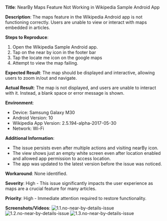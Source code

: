 **Title**: NearBy Maps Feature Not Working in Wikipedia Sample Android App

**Description**: The maps feature in the Wikipedia Android app is not functioning correctly. Users are unable to view or interact with maps embedded in articles.

**Steps to Reproduce**:
1. Open the Wikipedia Sample Android app.
2. Tap on the near by icon in the footer bar
3. Tap the locate me icon on the google maps 
4. Attempt to view the map failing.

**Expected Result**: The map should be displayed and interactive, allowing users to zoom in/out and navigate.

**Actual Result**: The map is not displayed, and users are unable to interact with it. Instead, a blank space or error message is shown.

**Environment**:
- Device: Samsung Galaxy M30
- Android Version: 10
- Wikipedia App Version: 2.5.194-alpha-2017-05-30
- Network: Wi-Fi

**Additional Information**:
- The issue persists even after multiple actions and visiting nearBy icon.
- The view shows just an empty white screen even after location enabled and allowed app permission to access location.
- The app was updated to the latest version before the issue was noticed.

**Workaround**: None identified.

**Severity**: High - This issue significantly impacts the user experience as maps are a crucial feature for many articles.

**Priority**: High - Immediate attention required to restore functionality.

**Screenshots/Videos**: 
![1.1.no-near-by-details-issue](./images/1.1.no-near-by-details.jpg|100)
![1.2.no-near-by-details-issue](./images/1.2.no-near-by-details.jpg|250x250)
![1.3.no-near-by-details-issue](./images/1.3.no-near-by-details.jpg|250x250)